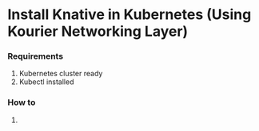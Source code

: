 # **Install Knative in Kubernetes (Using Kourier Networking Layer)**
### **Requirements**
1. Kubernetes cluster ready
2. Kubectl installed 
### **How to**
1. 
